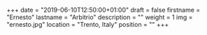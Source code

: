 +++
date = "2019-06-10T12:50:00+01:00"
draft = false
firstname = "Ernesto"
lastname = "Arbitrio"
description = ""
weight = 1
img = "ernesto.jpg"
location = "Trento, Italy"
position = ""
+++
